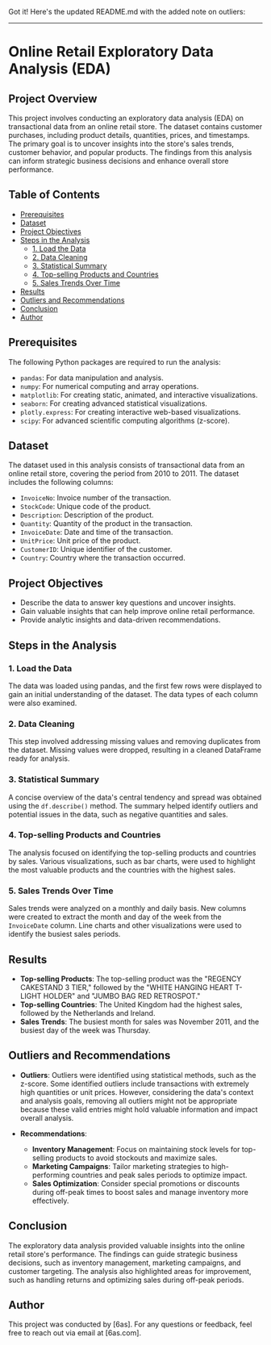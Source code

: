 Got it! Here's the updated README.md with the added note on outliers:

---

# Online Retail Exploratory Data Analysis (EDA)

## Project Overview
This project involves conducting an exploratory data analysis (EDA) on transactional data from an online retail store. The dataset contains customer purchases, including product details, quantities, prices, and timestamps. The primary goal is to uncover insights into the store's sales trends, customer behavior, and popular products. The findings from this analysis can inform strategic business decisions and enhance overall store performance.

## Table of Contents
- [Prerequisites](#prerequisites)
- [Dataset](#dataset)
- [Project Objectives](#project-objectives)
- [Steps in the Analysis](#steps-in-the-analysis)
  - [1. Load the Data](#1-load-the-data)
  - [2. Data Cleaning](#2-data-cleaning)
  - [3. Statistical Summary](#3-statistical-summary)
  - [4. Top-selling Products and Countries](#4-top-selling-products-and-countries)
  - [5. Sales Trends Over Time](#5-sales-trends-over-time)
- [Results](#results)
- [Outliers and Recommendations](#outliers-and-recommendations)
- [Conclusion](#conclusion)
- [Author](#author)

## Prerequisites
The following Python packages are required to run the analysis:
- `pandas`: For data manipulation and analysis.
- `numpy`: For numerical computing and array operations.
- `matplotlib`: For creating static, animated, and interactive visualizations.
- `seaborn`: For creating advanced statistical visualizations.
- `plotly.express`: For creating interactive web-based visualizations.
- `scipy`: For advanced scientific computing algorithms (z-score).

## Dataset
The dataset used in this analysis consists of transactional data from an online retail store, covering the period from 2010 to 2011. The dataset includes the following columns:
- `InvoiceNo`: Invoice number of the transaction.
- `StockCode`: Unique code of the product.
- `Description`: Description of the product.
- `Quantity`: Quantity of the product in the transaction.
- `InvoiceDate`: Date and time of the transaction.
- `UnitPrice`: Unit price of the product.
- `CustomerID`: Unique identifier of the customer.
- `Country`: Country where the transaction occurred.

## Project Objectives
- Describe the data to answer key questions and uncover insights.
- Gain valuable insights that can help improve online retail performance.
- Provide analytic insights and data-driven recommendations.

## Steps in the Analysis

### 1. Load the Data
The data was loaded using pandas, and the first few rows were displayed to gain an initial understanding of the dataset. The data types of each column were also examined.

### 2. Data Cleaning
This step involved addressing missing values and removing duplicates from the dataset. Missing values were dropped, resulting in a cleaned DataFrame ready for analysis.

### 3. Statistical Summary
A concise overview of the data's central tendency and spread was obtained using the `df.describe()` method. The summary helped identify outliers and potential issues in the data, such as negative quantities and sales.

### 4. Top-selling Products and Countries
The analysis focused on identifying the top-selling products and countries by sales. Various visualizations, such as bar charts, were used to highlight the most valuable products and the countries with the highest sales.

### 5. Sales Trends Over Time
Sales trends were analyzed on a monthly and daily basis. New columns were created to extract the month and day of the week from the `InvoiceDate` column. Line charts and other visualizations were used to identify the busiest sales periods.

## Results
- **Top-selling Products**: The top-selling product was the "REGENCY CAKESTAND 3 TIER," followed by the "WHITE HANGING HEART T-LIGHT HOLDER" and "JUMBO BAG RED RETROSPOT."
- **Top-selling Countries**: The United Kingdom had the highest sales, followed by the Netherlands and Ireland.
- **Sales Trends**: The busiest month for sales was November 2011, and the busiest day of the week was Thursday.

## Outliers and Recommendations
- **Outliers**: Outliers were identified using statistical methods, such as the z-score. Some identified outliers include transactions with extremely high quantities or unit prices. However, considering the data's context and analysis goals, removing all outliers might not be appropriate because these valid entries might hold valuable information and impact overall analysis.

- **Recommendations**:
  - **Inventory Management**: Focus on maintaining stock levels for top-selling products to avoid stockouts and maximize sales.
  - **Marketing Campaigns**: Tailor marketing strategies to high-performing countries and peak sales periods to optimize impact.
  - **Sales Optimization**: Consider special promotions or discounts during off-peak times to boost sales and manage inventory more effectively.

## Conclusion
The exploratory data analysis provided valuable insights into the online retail store's performance. The findings can guide strategic business decisions, such as inventory management, marketing campaigns, and customer targeting. The analysis also highlighted areas for improvement, such as handling returns and optimizing sales during off-peak periods.

## Author
This project was conducted by [6as]. For any questions or feedback, feel free to reach out via email at [6as.com].
